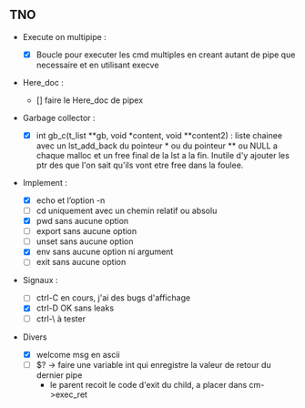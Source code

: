<!-- Task List -->
## TNO
* Execute on multipipe :
	* [x] Boucle pour executer les cmd multiples en creant autant de pipe que necessaire et en utilisant execve

* Here_doc :
	* [] faire le Here_doc de pipex

* Garbage collector :
	* [x] int	gb_c(t_list **gb, void *content, void **content2)  : liste chainee avec un lst_add_back du pointeur * ou du pointeur ** ou NULL a chaque malloc et un free final de la lst a la fin. Inutile d'y ajouter les ptr des que l'on sait qu'ils vont etre free dans la foulee.
* Implement :
	* [x] echo et l’option -n
	* [ ] cd uniquement avec un chemin relatif ou absolu
	* [x] pwd sans aucune option
	* [ ] export sans aucune option
	* [ ] unset sans aucune option
	* [x] env sans aucune option ni argument
	* [ ] exit sans aucune option
* Signaux :
	* [ ] ctrl-C en cours, j'ai des bugs d'affichage
	* [x] ctrl-D OK sans leaks
	* [ ] ctrl-\ à tester
* Divers
	* [x] welcome msg en ascii
	* [ ] $? -> faire une variable int qui enregistre la valeur de retour du dernier pipe
		* le parent recoit le code d'exit du child, a placer dans cm->exec_ret